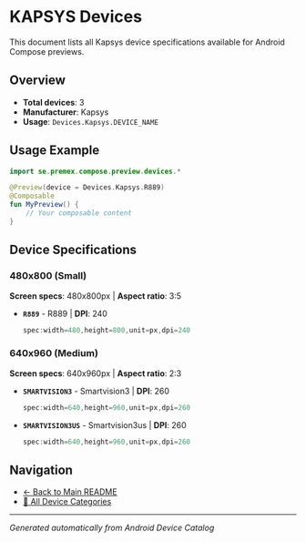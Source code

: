 # KAPSYS Devices

This document lists all Kapsys device specifications available for Android Compose previews.

## Overview

- **Total devices**: 3
- **Manufacturer**: Kapsys
- **Usage**: `Devices.Kapsys.DEVICE_NAME`

## Usage Example

```kotlin
import se.premex.compose.preview.devices.*

@Preview(device = Devices.Kapsys.R889)
@Composable
fun MyPreview() {
    // Your composable content
}
```

## Device Specifications

### 480x800 (Small)

**Screen specs**: 480x800px | **Aspect ratio**: 3:5

- **`R889`** - R889 | **DPI**: 240
  ```kotlin
  spec:width=480,height=800,unit=px,dpi=240
  ```

### 640x960 (Medium)

**Screen specs**: 640x960px | **Aspect ratio**: 2:3

- **`SMARTVISION3`** - Smartvision3 | **DPI**: 260
  ```kotlin
  spec:width=640,height=960,unit=px,dpi=260
  ```

- **`SMARTVISION3US`** - Smartvision3us | **DPI**: 260
  ```kotlin
  spec:width=640,height=960,unit=px,dpi=260
  ```

## Navigation

- [← Back to Main README](../../README.md)
- [📱 All Device Categories](../README.md)

---
*Generated automatically from Android Device Catalog*
